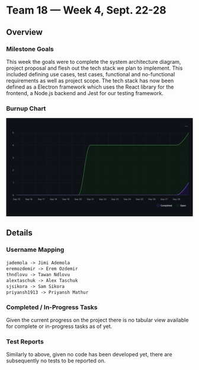 # Team 18 — Week 4, Sept. 22-28

## Overview

### Milestone Goals

This week the goals were to complete the system architecture diagram, project proposal and flesh out the tech stack we plan to implement. This included defining use cases, test cases, functional and no-functional requirements as well as project scope. The tech stack has now been defined as a Electron framework which uses the React library for the frontend, a Node.js backend and Jest for our testing framework.

### Burnup Chart

![Image of burnup chart for this week](../log_images/team_log_imgs/burnup_week4.png)

## Details

### Username Mapping

```
jademola -> Jimi Ademola
eremozdemir -> Erem Ozdemir
thndlovu -> Tawan Ndlovu
alextaschuk -> Alex Taschuk
sjsikora -> Sam Sikora
priyansh1913 -> Priyansh Mathur
```

### Completed / In-Progress Tasks

Given the current progress on the project there is no tabular view available for complete or in-progress tasks as of yet.

### Test Reports

Similarly to above, given no code has been developed yet, there are subsequently no tests to be reported on.
